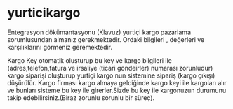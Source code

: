 # yurticikargo

Entegrasyon dökümantasyonu (Klavuz) yurtiçi kargo pazarlama sorumlusundan almanız gerekmektedir.
Ordaki bilgileri , değerleri ve karşılıklarını görmeniz geremektedir.

Kargo Key otomatik oluşturup bu key ve kargo bilgileri ile (adres,telefon,fatura ve irsaliye (ticari göndeirler) numarası zorunludur) 
kargo siparişi oluşturup yurtiçi kargo nun sistemine sipariş (kargo çıkışı) düşürülür.
Kargo firması kargo almaya geldiğinde kargo keyi ile kargoları alır ve bunları sisteme bu key ile girerler.Sizde bu key ile kargonuzun 
durumunu takip edebilirsiniz.(Biraz zorunlu sorunlu bir süreç).


